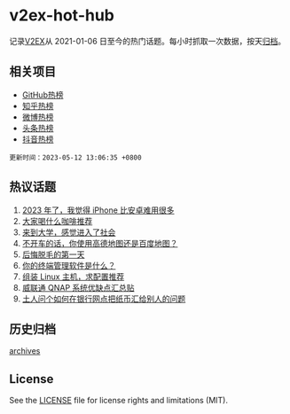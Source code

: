 # v2ex-hot-hub

 记录[V2EX](https://www.v2ex.com/)从 2021-01-06 日至今的热门话题。每小时抓取一次数据，按天[归档](archives)。
 
 ## 相关项目

- [GitHub热榜](https://github.com/lonnyzhang423/github-hot-hub)
- [知乎热榜](https://github.com/lonnyzhang423/zhihu-hot-hub)
- [微博热榜](https://github.com/lonnyzhang423/weibo-hot-hub)
- [头条热榜](https://github.com/lonnyzhang423/toutiao-hot-hub)
- [抖音热榜](https://github.com/lonnyzhang423/douyin-hot-hub)


 `更新时间：2023-05-12 13:06:35 +0800`

## 热议话题

1. [2023 年了，我觉得 iPhone 比安卓难用很多](https://www.v2ex.com/t/939263)
1. [大家喝什么咖啡推荐](https://www.v2ex.com/t/939378)
1. [来到大学，感觉进入了社会](https://www.v2ex.com/t/939343)
1. [不开车的话，你使用高德地图还是百度地图？](https://www.v2ex.com/t/939401)
1. [后悔脱毛的第一天](https://www.v2ex.com/t/939213)
1. [你的终端管理软件是什么？](https://www.v2ex.com/t/939408)
1. [组装 Linux 主机，求配置推荐](https://www.v2ex.com/t/939353)
1. [威联通 QNAP 系统优缺点汇总贴](https://www.v2ex.com/t/939371)
1. [土人问个如何在银行网点把纸币汇给别人的问题](https://www.v2ex.com/t/939288)

## 历史归档

[archives](archives)

## License

See the [LICENSE](LICENSE) file for license rights and limitations (MIT).
